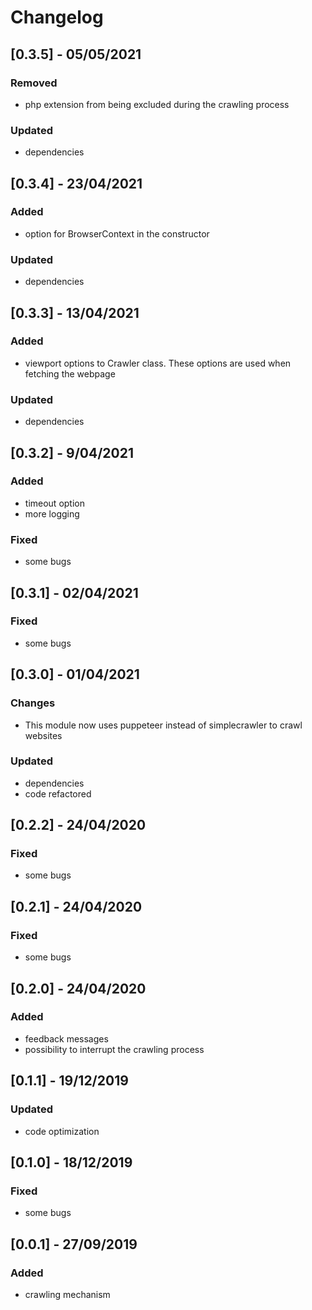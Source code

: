 # Changelog

## [0.3.5] - 05/05/2021

### Removed

- php extension from being excluded during the crawling process

### Updated

- dependencies

## [0.3.4] - 23/04/2021

### Added

- option for BrowserContext in the constructor

### Updated

- dependencies

## [0.3.3] - 13/04/2021

### Added

- viewport options to Crawler class. These options are used when fetching the webpage

### Updated

- dependencies


## [0.3.2] - 9/04/2021

### Added

- timeout option
- more logging

### Fixed

- some bugs

## [0.3.1] - 02/04/2021

### Fixed

- some bugs

## [0.3.0] - 01/04/2021

### Changes

- This module now uses puppeteer instead of simplecrawler to crawl websites

### Updated

- dependencies
- code refactored

## [0.2.2] - 24/04/2020

### Fixed
 - some bugs

## [0.2.1] - 24/04/2020

### Fixed
 - some bugs

## [0.2.0] - 24/04/2020

### Added
 - feedback messages
 - possibility to interrupt the crawling process

## [0.1.1] - 19/12/2019

### Updated
 - code optimization

## [0.1.0] - 18/12/2019

### Fixed
 - some bugs

## [0.0.1] - 27/09/2019

### Added
 - crawling mechanism
